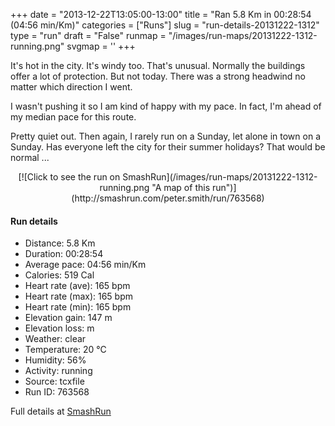+++
date = "2013-12-22T13:05:00-13:00"
title = "Ran 5.8 Km in 00:28:54 (04:56 min/Km)"
categories = ["Runs"]
slug = "run-details-20131222-1312"
type = "run"
draft = "False"
runmap = "/images/run-maps/20131222-1312-running.png"
svgmap = '<polyline points="94 48, 97 44, 100 33, 96 31, 88 30, 67 36, 47 54, 37 61, 36 61, 17 67, 8 70, 0 66, 0 64, 20 51, 27 46, 50 32, 64 39, 76 33, 88 30, 91 31, 92 34, 100 36, 97 42">'
+++

It's hot in the city. It's windy too. That's unusual. Normally the buildings offer a lot of protection. But not today. There was a strong headwind no matter which direction I went. 

I wasn't pushing it so I am kind of happy with my pace. In fact, I'm ahead of my median pace for this route. 

Pretty quiet out. Then again, I rarely run on a Sunday, let alone in town on a Sunday. Has everyone left the city for their summer holidays? That would be normal ...





<!--more-->

<center>
[![Click to see the run on SmashRun](/images/run-maps/20131222-1312-running.png "A map of this run")](http://smashrun.com/peter.smith/run/763568)
</center>

#### Run details

* Distance: 5.8 Km
* Duration: 00:28:54
* Average pace: 04:56 min/Km
* Calories: 519 Cal
* Heart rate (ave): 165 bpm
* Heart rate (max): 165 bpm
* Heart rate (min): 165 bpm
* Elevation gain: 147 m
* Elevation loss:  m
* Weather: clear
* Temperature: 20 &deg;C
* Humidity: 56%
* Activity: running
* Source: tcxfile
* Run ID: 763568

Full details at [SmashRun](http://smashrun.com/peter.smith/run/763568)